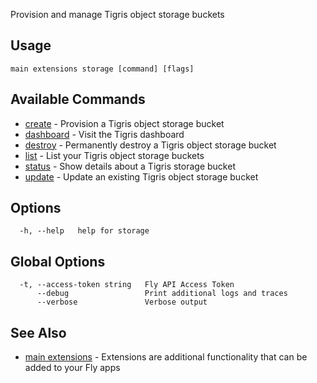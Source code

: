Provision and manage Tigris object storage buckets


## Usage
~~~
main extensions storage [command] [flags]
~~~

## Available Commands
* [create](/docs/flyctl/main-extensions-storage-create/)	 - Provision a Tigris object storage bucket
* [dashboard](/docs/flyctl/main-extensions-storage-dashboard/)	 - Visit the Tigris dashboard
* [destroy](/docs/flyctl/main-extensions-storage-destroy/)	 - Permanently destroy a Tigris object storage bucket
* [list](/docs/flyctl/main-extensions-storage-list/)	 - List your Tigris object storage buckets
* [status](/docs/flyctl/main-extensions-storage-status/)	 - Show details about a Tigris storage bucket
* [update](/docs/flyctl/main-extensions-storage-update/)	 - Update an existing Tigris object storage bucket

## Options

~~~
  -h, --help   help for storage
~~~

## Global Options

~~~
  -t, --access-token string   Fly API Access Token
      --debug                 Print additional logs and traces
      --verbose               Verbose output
~~~

## See Also

* [main extensions](/docs/flyctl/main-extensions/)	 - Extensions are additional functionality that can be added to your Fly apps

